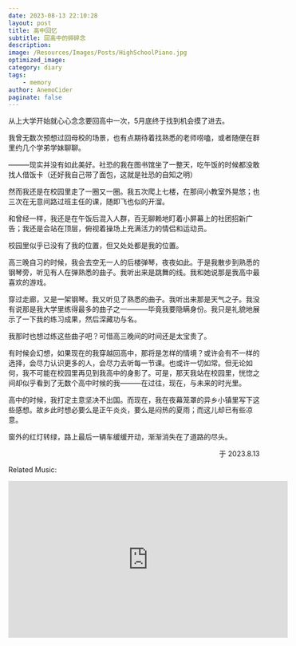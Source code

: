 ```yaml
---
date: 2023-08-13 22:10:28
layout: post
title: 高中回忆
subtitle: 回高中的碎碎念
description: 
image: /Resources/Images/Posts/HighSchoolPiano.jpg
optimized_image:
category: diary
tags:
    - memory
author: AnemoCider
paginate: false
---
```


从上大学开始就心心念念要回高中一次，5月底终于找到机会摸了进去。

我曾无数次预想过回母校的场景，也有点期待着找熟悉的老师唠嗑，或者随便在群里约几个学弟学妹聊聊。

———现实并没有如此美好。社恐的我在图书馆坐了一整天，吃午饭的时候都没敢找人借饭卡（还好我自己带了面包，这就是社恐的自知之明）



然而我还是在校园里走了一圈又一圈。我五次爬上七楼，在那间小教室外晃悠；也三次在无意间路过班主任的课，随即飞也似的开溜。

和曾经一样，我还是在午饭后混入人群，百无聊赖地盯着小屏幕上的社团招新广告；我还是会站在顶层，俯视着操场上充满活力的情侣和运动员。

校园里似乎已没有了我的位置，但又处处都是我的位置。



高三晚自习的时候，我会去空无一人的后楼弹琴，夜夜如此。于是我散步到熟悉的钢琴旁，听见有人在弹熟悉的曲子。我听出来是跳舞的线。我和她说那是我高中最喜欢的游戏。

穿过走廊，又是一架钢琴。我又听见了熟悉的曲子。我听出来那是天气之子。我没有说那是我大学里练得最多的曲子之一———毕竟我要隐瞒身份。我只是礼貌地展示了一下我的练习成果，然后深藏功与名。

我那时也想过练这些曲子吧？可惜高三晚间的时间还是太宝贵了。

有时候会幻想，如果现在的我穿越回高中，那将是怎样的情境？或许会有不一样的选择，会尽力认识更多的人，会尽力去听每一节课。也或许一切如常。但无论如何，我不可能在校园里再见到我高中的身影了。可是，那天我站在校园里，恍惚之间却似乎看到了无数个高中时候的我———在过往，现在，与未来的时光里。

高中的时候，我打定主意坚决不出国。而现在，我在夜幕笼罩的异乡小镇里写下这些感想。故乡此时想必要么是正午炎炎，要么是闷热的夏雨；而这儿却已有些凉意。

窗外的红灯转绿，路上最后一辆车缓缓开动，渐渐消失在了道路的尽头。
<p align="right">
于 2023.8.13
</p>

<p>Related Music:</p>
<iframe width="560" height="315" src="https://www.youtube.com/embed/gtFOfz_Lj2E?si=GtuWm30HtW7IiCMd" title="YouTube video player" frameborder="0" allow="accelerometer; autoplay; clipboard-write; encrypted-media; gyroscope; picture-in-picture; web-share" allowfullscreen></iframe>